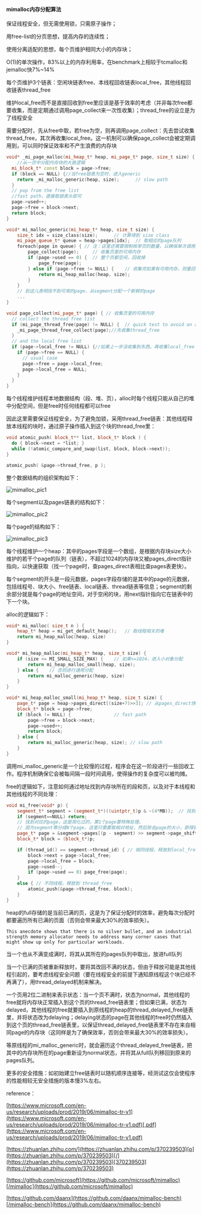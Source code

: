 #### mimalloc内存分配算法

保证线程安全，但无需使用锁，只需原子操作；

用free-list的分页思想，提高内存的连续性；

使用分离适配的思想，每个页维护相同大小的内存块；

O(1)的单次操作，83%以上的内存利用率，在benchmark上相较于tcmalloc和jemalloc快7%~14%



每个页维护3个链表：空闲块链表free、本线程回收链表local_free，其他线程回收链表thread_free

维护local_free而不是直接回收到free里应该是基于效率的考虑（并非每次free都要收集，而是定期通过调用page_collect来一次性收集）；thread_free的设立是为了线程安全

需要分配时，先从free中取，若free为空，则再调用page_collect：先去尝试收集thread_free，其次再收集local_free。这一机制可以确保page_collect会被定期调用到，可以同时保证效率和不产生浪费的内存块

```cpp
void* _mi_page_malloc(mi_heap_t* heap, mi_page_t* page, size_t size) {
    //从一页中分配内存块的大致逻辑
  mi_block_t* const block = page->free;
  if (block == NULL) {//当free链表为空时，进入generic
    return _mi_malloc_generic(heap, size);      // slow path
  }
  // pop from the free list
  //fast path，直接取链表头即可
  page->used++;
  page->free = block->next;
  return block;
}

void* mi_malloc_generic(mi_heap_t* heap, size_t size) {
    size_t idx = size_class(size);      // 计算得到 size class
    mi_page_queue_t* queue = heap->pages[idx];  // 取相应的page队列
    foreach(page in queue) { // 注：这里还需要限制枚举页的数量，以确保单次调用的时间开销有上限
        page_collect(page);     // 收集页里的可用内存
        if (page->used == 0) {  // 整个页都空闲，回收掉
            page_free(page);
        } else if (page->free != NULL) {    // 收集完如果有可用内存，则重回分配入口
            return mi_heap_malloc(heap, size);
        }
    }
    // 到这儿表明找不到可用的page，从segment分配一个新鲜的page
    ...
}

void page_collect(mi_page_t* page) { // 收集页里的可用内存
  // collect the thread free list
  if (mi_page_thread_free(page) != NULL) {  // quick test to avoid an atomic operation
    _mi_page_thread_free_collect(page);//先收集thread_free
  }
  // and the local free list
  if (page->local_free != NULL) {//如果上一步没收集到东西，再收集local_free
    if (page->free == NULL) {
      // usual case
      page->free = page->local_free;
      page->local_free = NULL;
    }
  }
}
```



每个线程维护线程本地数据结构（段、堆、页），alloc时每个线程只能从自己的堆中分配空间，但是free时任何线程都可以free

因此这里需要保证线程安全，为了避免加锁，采用thread_free链表：其他线程释放本线程的块时，通过原子操作插入到这个块的thread_free里：

```cpp
void atomic_push( block_t** list, block_t* block ) {
  do { block->next = *list; }
  while (!atomic_compare_and_swap(list, block, block->next));
}

atomic_push( &page->thread_free, p );
```



整个数据结构的组织架构如下：

![mimalloc_pic1](pic\mimalloc_pic1.png)

每个segment以及pages链表的结构如下：

![mimalloc_pic2](pic\mimalloc_pic2.png)

每个page的结构如下：

![mimalloc_pic3](pic\mimalloc_pic3.png)

每个线程维护一个heap：其中的pages字段是一个数组，是根据内存块size大小维护的若干个page的队列（链表），不超过1024的内存块又被pages_direct指针指向，以快速获取（找一个page时，查pages_direct表相比查pages表更快）。

每个segment的开头是一段元数据，pages字段存储的是其中的page的元数据，包括线程号、块大小、free链表、local链表、thread链表等信息；segment的剩余部分就是每个page的地址空间，对于空闲的块，用next指针指向它在链表中的下一个块。



alloc的逻辑如下：

```cpp
void* mi_malloc( size_t n ) {
    heap_t* heap = mi_get_default_heap();   // 取线程相关的堆
    return mi_heap_malloc(heap, size)
}

void* mi_heap_malloc(mi_heap_t* heap, size_t size) {
    if (size <= MI_SMALL_SIZE_MAX) {    // 如果<=1024，进入小对象分配
        return mi_heap_malloc_small(heap, size);
    } else {    // 否则进行通用分配
        return mi_malloc_generic(heap, size)
    }
}

void* mi_heap_malloc_small(mi_heap_t* heap, size_t size) {
    page_t* page = heap->pages_direct[(size+7)>>3]; // 从pages_direct快速得到可分配的页
    block_t* block = page->free;
    if (block != NULL) {                // fast path
        page->free = block->next;
        page->used++;
        return block;
    } else {
        return mi_malloc_generic(heap, size); // slow path
    }
}
```

调用mi_malloc_generic是一个比较慢的过程，程序会在这一阶段进行一些回收工作。程序机制确保它会被每间隔一段时间调用，使得操作的复杂度可以被均摊。



free的逻辑如下，注意如何通过地址找到内存块所在的段和页，以及对于本线程和其他线程的不同处理：

```cpp
void mi_free(void* p) {
    segment_t* segment = (segment_t*)((uintptr_t)p & ~(4*MB));  // 找到对应的segment
    if (segment==NULL) return;
    // 找到对应的page，这是简化过的，第1个page要特殊处理。
    // 因为segment等分成N个page，这里只需要取相对地址，然后除去page的大小，即得到page的索引。
    page_t* page = &segment->pages[(p - segment) >> segment->page_shift];
    block_t* block = (block_t*)p;

    if (thread_id() == segment->thread_id) { // 相同线程，释放到local_free
        block->next = page->local_free;
        page->local_free = block;
        page->used--;
        if (page->used == 0) page_free(page);
    }
    else { // 不同线程，释放到 thread_free
        atomic_push(&page->thread_free, block);
    }
}
```



heap的full存储的是当前已满的页，这是为了保证分配时的效率，避免每次分配时都要遍历所有已满的页面（否则会带来最大30%的效率损失）。

```
This anecdote shows that there is no silver bullet, and an industrial strength memory allocator needs to address many corner cases that might show up only for particular workloads.
```

当一个也从不满变成满时，将其从其所在的pages队列中取出，放进full队列

当一个已满的页被重新释放时，要将其改回不满的状态，但由于释放可能是其他线程引起的，要考虑线程安全问题（要在线程安全的前提下通知原线程这个块已经不再满了），用thread_delayed机制来解决。

一个页用2位二进制来表示状态：当一个页不满时，状态为normal，其他线程的free就将内存块正常插入到这个页的thread_free链表里；但如果已满，状态为delayed，其他线程的free就要插入到原线程的heap的thread_delayed_free链表里，并将状态改为delaying；delaying状态的page在其他线程的free时仍然插入到这个页的thread_free链表里，以保证thread_delayed_free链表里不存在来自相同page的内存块（这同样是为了确保效率，否则会带来最大30%的效率损失）。

等原线程的mi_malloc_generic时，就会遍历这个thread_delayed_free链表，把其中的内存块所在的page重新设为normal状态，并将其从full队列移回到原来的pages队列。

更多的安全措施：如初始建立free链表时以随机顺序连接等，经测试这仅会使程序的性能相较无安全措施的版本慢3%左右。



reference：

[https://www.microsoft.com/en-us/research/uploads/prod/2019/06/mimalloc-tr-v1](https://www.microsoft.com/en-us/research/uploads/prod/2019/06/mimalloc-tr-v1.pdf)[.pdf](https://www.microsoft.com/en-us/research/uploads/prod/2019/06/mimalloc-tr-v1.pdf)

[https://zhuanlan.zhihu.com/](https://zhuanlan.zhihu.com/p/370239503)[p](https://zhuanlan.zhihu.com/p/370239503)[/](https://zhuanlan.zhihu.com/p/370239503)[370239503](https://zhuanlan.zhihu.com/p/370239503)

[https://github.com/microsoft](https://github.com/microsoft/mimalloc)[/mimalloc](https://github.com/microsoft/mimalloc)

[https://github.com/daanx](https://github.com/daanx/mimalloc-bench)[/mimalloc-bench](https://github.com/daanx/mimalloc-bench)